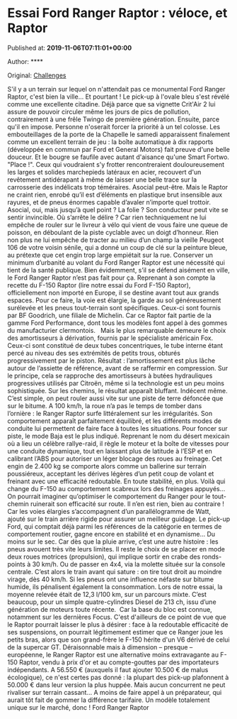 
# Essai Ford Ranger Raptor : véloce, et Raptor

Published at: **2019-11-06T07:11:01+00:00**

Author: ****

Original: [Challenges](https://www.challenges.fr/automobile/essais/essai-ford-ranger-raptor-veloce-et-raptor_682308)

S'il y a un terrain sur lequel on n'attendait pas ce monumental Ford Ranger Raptor, c'est bien la ville… Et pourtant ! Le pick-up à l'ovale bleu s'est révélé comme une excellente citadine. Déjà parce que sa vignette Crit'Air 2 lui assure de pouvoir circuler même les jours de pics de pollution, contrairement à une frêle Twingo de première génération. Ensuite, parce qu'il en impose. Personne n'oserait forcer la priorité à un tel colosse. Les embouteillages de la porte de la Chapelle le samedi apparaissent finalement comme un excellent terrain de jeu : la boîte automatique à dix rapports (développée en commun par Ford et General Motors) fait preuve d'une belle douceur. Et le bougre se faufile avec autant d'aisance qu'une Smart Fortwo. "Place !". Ceux qui voudraient s'y frotter rencontreraient douloureusement les larges et solides marchepieds latéraux en acier, recouvert d'un revêtement antidérapant à même de laisser une belle trace sur la carrosserie des indélicats trop téméraires.
Asocial peut-être. Mais le Raptor ne craint rien, enrobé qu’il est d’éléments en plastique brut insensible aux rayures, et de pneus énormes capable d’avaler n’importe quel trottoir. Asocial, oui, mais jusqu’à quel point ? La folie ? Son conducteur peut vite se sentir invincible. Où s’arrête le délire ? Car rien techniquement ne lui empêche de rouler sur le livreur à vélo qui vient de vous faire une queue de poisson, en déboulant de la piste cyclable avec un doigt d’honneur. Rien non plus ne lui empêche de tracter au milieu d’un champ la vieille Peugeot 106 de votre voisin sénile, qui a donné un coup de clé sur la peinture bleue, au prétexte que cet engin trop large empiétait sur la rue. Conserver un minimum d’urbanité au volant du Ford Ranger Raptor est une nécessité qui tient de la santé publique.
Bien évidemment, s’il se défend aisément en ville, le Ford Ranger Raptor n’est pas fait pour ça. Reprenant à son compte la recette du F-150 Raptor (lire notre essai du Ford F-150 Raptor), officiellement non importé en Europe, il se destine avant tout aux grands espaces. Pour ce faire, la voie est élargie, la garde au sol généreusement surélevée et les pneus tout-terrain sont spécifiques. Ceux-ci sont fournis par BF Goodrich, une filiale de Michelin. Car ce Raptor fait partie de la gamme Ford Performance, dont tous les modèles font appel à des gommes du manufacturier clermontois.
 
Mais le plus remarquable demeure le choix des amortisseurs à dérivation, fournis par le spécialiste américain Fox. Ceux-ci sont constitué de deux tubes concentriques, le tube interne étant percé au niveau des ses extrémités de petits trous, obturés progressivement par le piston. Résultat : l’amortissement est plus lâche autour de l’assiette de référence, avant de se raffermir en compression. Sur le principe, cela se rapproche des amortisseurs à butées hydrauliques progressives utilisés par Citroën, même si la technologie est un peu moins sophistiquée.
Sur les chemins, le résultat apparaît bluffant. Indécent même. C’est simple, on peut rouler aussi vite sur une piste de terre défoncée que sur le bitume. A 100 km/h, la roue n’a pas le temps de tomber dans l’ornière : le Ranger Raptor surfe littéralement sur les irrégularités. Son comportement apparaît parfaitement équilibré, et les différents modes de conduite lui permettent de faire face à toutes les situations. Pour foncer sur piste, le mode Baja est le plus indiqué. Reprenant le nom du désert mexicain où a lieu un célèbre rallye-raid, il règle le moteur et la boîte de vitesses pour une conduite dynamique, tout en laissant plus de latitude à l’ESP et en calibrant l’ABS pour autoriser un léger blocage des roues au freinage. Cet engin de 2.400 kg se comporte alors comme un ballerine sur terrain poussiéreux, acceptant les dérives légères d’un petit coup de volant et freinant avec une efficacité redoutable. En toute stabilité, en plus. Voilà qui change du F-150 au comportement scabreux lors des freinages appuyés…
On pourrait imaginer qu’optimiser le comportement du Ranger pour le tout-chemin ruinerait son efficacité sur route. Il n’en est rien, bien au contraire ! Car les voies élargies s’accompagnent d’un parallélogramme de Watt, ajouté sur le train arrière rigide pour assurer un meilleur guidage. Le pick-up Ford, qui comptait déjà parmi les références de la catégorie en termes de comportement routier, gagne encore en stabilité et en dynamisme… Du moins sur le sec. Car dès que la pluie arrive, c’est une autre histoire : les pneus avouent très vite leurs limites. Il reste le choix de se placer en mode deux roues motrices (propulsion), qui implique sortir en crabe des ronds-points à 30 km/h. Ou de passer en 4x4, via la molette située sur la console centrale. C’est alors le train avant qui sature : on tire tout droit au moindre virage, dès 40 km/h.
Si les pneus ont une influence néfaste sur bitume humide, ils pénalisent également la consommation. Lors de notre essai, la moyenne relevée était de 12,3 l/100 km, sur un parcours mixte. C’est beaucoup, pour un simple quatre-cylindres Diesel de 213 ch, issu d’une génération de moteurs toute récente.  Car la base du bloc est connue, notamment sur les dernières Focus. C'est d'ailleurs de ce point de vue que le Raptor pourrait laisser le plus à désirer : face à la redoutable efficacité de ses suspensions, on pourrait légitimement estimer que ce Ranger joue les petits bras, alors que son grand-frère le F-150 hérite d'un V6 dérivé de celui de la supercar GT.
Déraisonnable mais à dimension – presque – européenne, le Ranger Raptor est une alternative moins extravagante au F-150 Raptor, vendu à prix d'or et au compte-gouttes par des importateurs indépendants. A 56.550 € (auxquels il faut ajouter 10.500 € de malus écologique), ce n'est certes pas donné : la plupart des pick-up plafonnent à 50.000 € dans leur version la plus huppée. Mais aucun concurrent ne peut rivaliser sur terrain cassant… A moins de faire appel à un préparateur, qui aurait tôt fait de gommer la différence tarifaire. Un modèle totalement unique sur le marché, donc !
Ford Ranger Raptor
 

